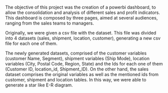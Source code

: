 The objective of this project was the creation of a powerbi dashboard, to allow the consolidation and analysis of different sales and profit indicators. This dashboard is composed by three pages, aimed at several audiences, ranging from the sales teams to managers.

Originally, we were given a csv file with the dataset. This file was divided into 4 datasets (sales, shipment, location, customer), generating a new csv file for each one of them.

The newly generated datasets, comprised of the customer variables (customer Name, Segment), shipment variables (Ship Mode), location variables (City, Postal Code, Region, State) and the Ids for each one of them (Customer ID, location_id, Shipment_ID). On the other hand, the sales dataset comprises the original variables as well as the mentioned ids from customer, shipment and location tables. In this way, we were able to generate a star like E-R diagram. 

